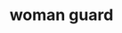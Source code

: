 ---
layout: people&body
title: woman guard
emoji: woman_guard
permalink: 💂‍♀️.html
image: assets/img/3moji/woman_guard.png
---